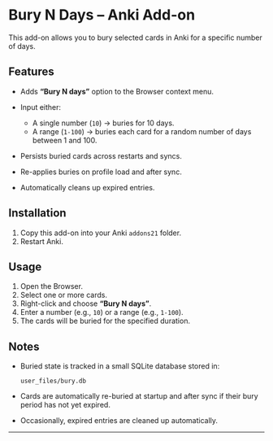 # Bury N Days – Anki Add-on

This add-on allows you to bury selected cards in Anki for a specific number of days.

## Features

* Adds **“Bury N days”** option to the Browser context menu.
* Input either:

  * A single number (`10`) → buries for 10 days.
  * A range (`1-100`) → buries each card for a random number of days between 1 and 100.
* Persists buried cards across restarts and syncs.
* Re-applies buries on profile load and after sync.
* Automatically cleans up expired entries.

## Installation

1. Copy this add-on into your Anki `addons21` folder.
2. Restart Anki.

## Usage

1. Open the Browser.
2. Select one or more cards.
3. Right-click and choose **“Bury N days”**.
4. Enter a number (e.g., `10`) or a range (e.g., `1-100`).
5. The cards will be buried for the specified duration.

## Notes

* Buried state is tracked in a small SQLite database stored in:

  ```
  user_files/bury.db
  ```
* Cards are automatically re-buried at startup and after sync if their bury period has not yet expired.
* Occasionally, expired entries are cleaned up automatically.

---

